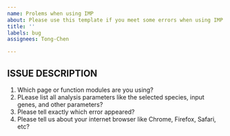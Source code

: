 ```yaml
---
name: Prolems when using IMP
about: Please use this template if you meet some errors when using IMP
title: ''
labels: bug
assignees: Tong-Chen

---
```


## ISSUE DESCRIPTION

1. Which page or function modules are you using?
2. PLease list all analysis parameters like the selected species, input genes, and other parameters?
3. Please tell exactly which error appeared?
4. Please tell us about your internet browser like Chrome, Firefox, Safari, etc?
